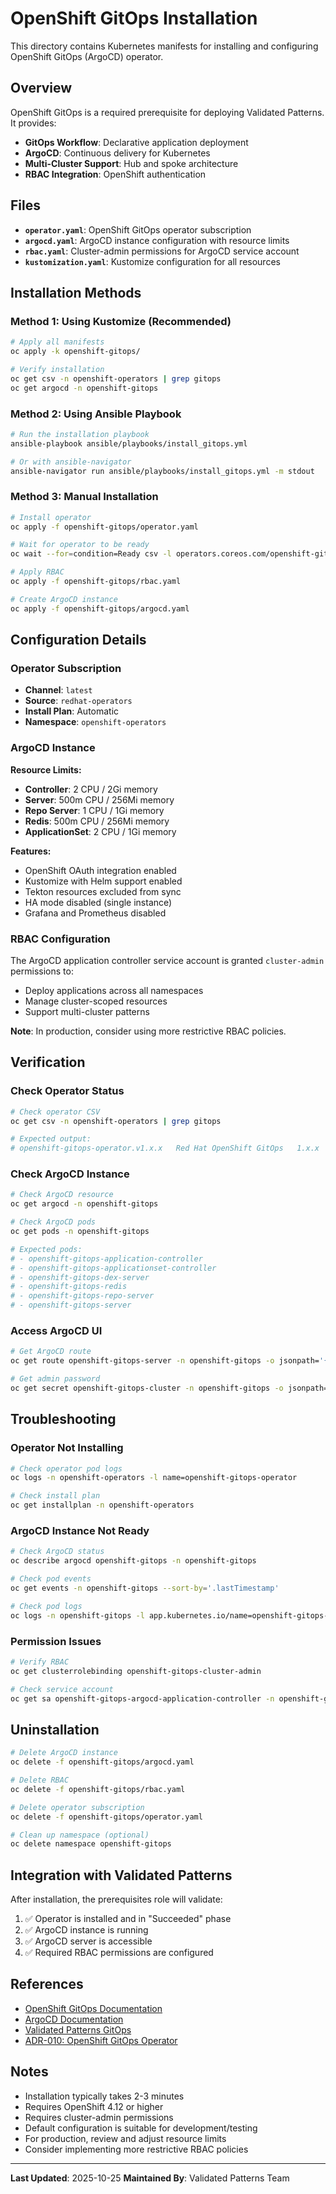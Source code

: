 # OpenShift GitOps Installation

This directory contains Kubernetes manifests for installing and configuring OpenShift GitOps (ArgoCD) operator.

## Overview

OpenShift GitOps is a required prerequisite for deploying Validated Patterns. It provides:

- **GitOps Workflow**: Declarative application deployment
- **ArgoCD**: Continuous delivery for Kubernetes
- **Multi-Cluster Support**: Hub and spoke architecture
- **RBAC Integration**: OpenShift authentication

## Files

- **`operator.yaml`**: OpenShift GitOps operator subscription
- **`argocd.yaml`**: ArgoCD instance configuration with resource limits
- **`rbac.yaml`**: Cluster-admin permissions for ArgoCD service account
- **`kustomization.yaml`**: Kustomize configuration for all resources

## Installation Methods

### Method 1: Using Kustomize (Recommended)

```bash
# Apply all manifests
oc apply -k openshift-gitops/

# Verify installation
oc get csv -n openshift-operators | grep gitops
oc get argocd -n openshift-gitops
```

### Method 2: Using Ansible Playbook

```bash
# Run the installation playbook
ansible-playbook ansible/playbooks/install_gitops.yml

# Or with ansible-navigator
ansible-navigator run ansible/playbooks/install_gitops.yml -m stdout
```

### Method 3: Manual Installation

```bash
# Install operator
oc apply -f openshift-gitops/operator.yaml

# Wait for operator to be ready
oc wait --for=condition=Ready csv -l operators.coreos.com/openshift-gitops-operator.openshift-operators -n openshift-operators --timeout=300s

# Apply RBAC
oc apply -f openshift-gitops/rbac.yaml

# Create ArgoCD instance
oc apply -f openshift-gitops/argocd.yaml
```

## Configuration Details

### Operator Subscription

- **Channel**: `latest`
- **Source**: `redhat-operators`
- **Install Plan**: Automatic
- **Namespace**: `openshift-operators`

### ArgoCD Instance

**Resource Limits:**
- **Controller**: 2 CPU / 2Gi memory
- **Server**: 500m CPU / 256Mi memory
- **Repo Server**: 1 CPU / 1Gi memory
- **Redis**: 500m CPU / 256Mi memory
- **ApplicationSet**: 2 CPU / 1Gi memory

**Features:**
- OpenShift OAuth integration enabled
- Kustomize with Helm support enabled
- Tekton resources excluded from sync
- HA mode disabled (single instance)
- Grafana and Prometheus disabled

### RBAC Configuration

The ArgoCD application controller service account is granted `cluster-admin` permissions to:
- Deploy applications across all namespaces
- Manage cluster-scoped resources
- Support multi-cluster patterns

**Note**: In production, consider using more restrictive RBAC policies.

## Verification

### Check Operator Status

```bash
# Check operator CSV
oc get csv -n openshift-operators | grep gitops

# Expected output:
# openshift-gitops-operator.v1.x.x   Red Hat OpenShift GitOps   1.x.x   Succeeded
```

### Check ArgoCD Instance

```bash
# Check ArgoCD resource
oc get argocd -n openshift-gitops

# Check ArgoCD pods
oc get pods -n openshift-gitops

# Expected pods:
# - openshift-gitops-application-controller
# - openshift-gitops-applicationset-controller
# - openshift-gitops-dex-server
# - openshift-gitops-redis
# - openshift-gitops-repo-server
# - openshift-gitops-server
```

### Access ArgoCD UI

```bash
# Get ArgoCD route
oc get route openshift-gitops-server -n openshift-gitops -o jsonpath='{.spec.host}'

# Get admin password
oc get secret openshift-gitops-cluster -n openshift-gitops -o jsonpath='{.data.admin\.password}' | base64 -d
```

## Troubleshooting

### Operator Not Installing

```bash
# Check operator pod logs
oc logs -n openshift-operators -l name=openshift-gitops-operator

# Check install plan
oc get installplan -n openshift-operators
```

### ArgoCD Instance Not Ready

```bash
# Check ArgoCD status
oc describe argocd openshift-gitops -n openshift-gitops

# Check pod events
oc get events -n openshift-gitops --sort-by='.lastTimestamp'

# Check pod logs
oc logs -n openshift-gitops -l app.kubernetes.io/name=openshift-gitops-server
```

### Permission Issues

```bash
# Verify RBAC
oc get clusterrolebinding openshift-gitops-cluster-admin

# Check service account
oc get sa openshift-gitops-argocd-application-controller -n openshift-gitops
```

## Uninstallation

```bash
# Delete ArgoCD instance
oc delete -f openshift-gitops/argocd.yaml

# Delete RBAC
oc delete -f openshift-gitops/rbac.yaml

# Delete operator subscription
oc delete -f openshift-gitops/operator.yaml

# Clean up namespace (optional)
oc delete namespace openshift-gitops
```

## Integration with Validated Patterns

After installation, the prerequisites role will validate:

1. ✅ Operator is installed and in "Succeeded" phase
2. ✅ ArgoCD instance is running
3. ✅ ArgoCD server is accessible
4. ✅ Required RBAC permissions are configured

## References

- [OpenShift GitOps Documentation](https://docs.openshift.com/container-platform/latest/cicd/gitops/understanding-openshift-gitops.html)
- [ArgoCD Documentation](https://argo-cd.readthedocs.io/)
- [Validated Patterns GitOps](https://validatedpatterns.io/learn/gitops/)
- [ADR-010: OpenShift GitOps Operator](../docs/adr/ADR-010-openshift-gitops-operator.md)

## Notes

- Installation typically takes 2-3 minutes
- Requires OpenShift 4.12 or higher
- Requires cluster-admin permissions
- Default configuration is suitable for development/testing
- For production, review and adjust resource limits
- Consider implementing more restrictive RBAC policies

---

**Last Updated**: 2025-10-25
**Maintained By**: Validated Patterns Team
